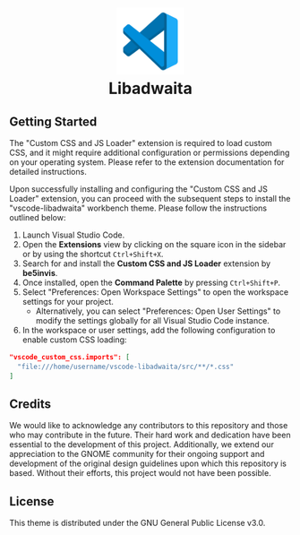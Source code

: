 <h1 align="center">
  <a href="">
    <img src="apps/scalable/visual-studio-code.svg" alt="vscode" width="120" />
  </a>
  <br>
    Libadwaita
  <br>
</hi>


## Getting Started 

The "Custom CSS and JS Loader" extension is required to load custom CSS, and it might require additional configuration or permissions depending on your operating system. Please refer to the extension documentation for detailed instructions.

Upon successfully installing and configuring the "Custom CSS and JS Loader" extension, you can proceed with the subsequent steps to install the "vscode-libadwaita" workbench theme. Please follow the instructions outlined below:


1. Launch Visual Studio Code.
2. Open the **Extensions** view by clicking on the square icon in the sidebar or by using the shortcut `Ctrl+Shift+X`.
3. Search for and install the **Custom CSS and JS Loader** extension by **be5invis**.
4. Once installed, open the **Command Palette** by pressing `Ctrl+Shift+P`.
5. Select "Preferences: Open Workspace Settings" to open the workspace settings for your project.
   - Alternatively, you can select "Preferences: Open User Settings" to modify the settings globally for all Visual Studio Code instance.
6. In the workspace or user settings, add the following configuration to enable custom CSS loading:

```json
"vscode_custom_css.imports": [
  "file:///home/username/vscode-libadwaita/src/**/*.css"
]
```

## Credits

We would like to acknowledge any contributors to this repository and those who may contribute in the future. Their hard work and dedication have been essential to the development of this project. Additionally, we extend our appreciation to the GNOME community for their ongoing support and development of the original design guidelines upon which this repository is based. Without their efforts, this project would not have been possible.

## License

This theme is distributed under the GNU General Public License v3.0. 